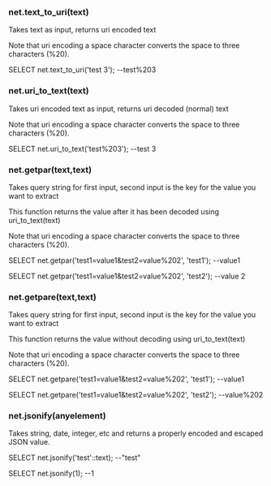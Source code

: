 
### net.text_to_uri(text)

Takes text as input, returns uri encoded text

Note that uri encoding a space character converts the space to three characters (%20).

SELECT net.text_to_uri('test 3');
--test%203


### net.uri_to_text(text)

Takes uri encoded text as input, returns uri decoded (normal) text

Note that uri encoding a space character converts the space to three characters (%20).

SELECT net.uri_to_text('test%203');
--test 3


### net.getpar(text,text)

Takes query string for first input, second input is the key for the value you want to extract

This function returns the value after it has been decoded using uri_to_text(text)

Note that uri encoding a space character converts the space to three characters (%20).

SELECT net.getpar('test1=value1&test2=value%202', 'test1');
--value1

SELECT net.getpar('test1=value1&test2=value%202', 'test2');
--value 2


### net.getpare(text,text)

Takes query string for first input, second input is the key for the value you want to extract

This function returns the value without decoding using uri_to_text(text)

Note that uri encoding a space character converts the space to three characters (%20).

SELECT net.getpare('test1=value1&test2=value%202', 'test1');
--value1

SELECT net.getpare('test1=value1&test2=value%202', 'test2');
--value%202


### net.jsonify(anyelement)

Takes string, date, integer, etc and returns a properly encoded and escaped JSON value.

SELECT net.jsonify('test'::text);
--"test"

SELECT net.jsonify(1);
--1
